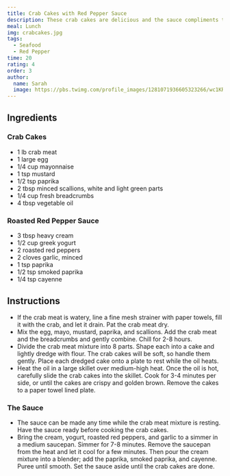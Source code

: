 ```yaml
---
title: Crab Cakes with Red Pepper Sauce
description: These crab cakes are delicious and the sauce compliments them with a kick. Make sure to use fresh ingredients, especially for the garlic and scallions.
meal: Lunch
img: crabcakes.jpg
tags:
  - Seafood
  - Red Pepper
time: 20
rating: 4
order: 3
author:
  name: Sarah
  image: https://pbs.twimg.com/profile_images/1281071936605323266/wc1KRZLK_400x400.jpg
---
```


## Ingredients

### **Crab Cakes**

- 1 lb crab meat
- 1 large egg
- 1/4 cup mayonnaise
- 1 tsp mustard
- 1/2 tsp paprika
- 2 tbsp minced scallions, white and light green parts
- 1/4 cup fresh breadcrumbs
- 4 tbsp vegetable oil

### **Roasted Red Pepper Sauce**

- 3 tbsp heavy cream
- 1/2 cup greek yogurt
- 2 roasted red peppers
- 2 cloves garlic, minced
- 1 tsp paprika
- 1/2 tsp smoked paprika
- 1/4 tsp cayenne

## Instructions

- If the crab meat is watery, line a fine mesh strainer with paper towels, fill it with the crab, and let it drain. Pat the crab meat dry.
- Mix the egg, mayo, mustard, paprika, and scallions. Add the crab meat and the breadcrumbs and gently combine. Chill for 2-8 hours.
- Divide the crab meat mixture into 8 parts. Shape each into a cake and lightly dredge with flour. The crab cakes will be soft, so handle them gently. Place each dredged cake onto a plate to rest while the oil heats.
- Heat the oil in a large skillet over medium-high heat. Once the oil is hot, carefully slide the crab cakes into the skillet. Cook for 3-4 minutes per side, or until the cakes are crispy and golden brown. Remove the cakes to a paper towel lined plate.

### The Sauce

- The sauce can be made any time while the crab meat mixture is resting. Have the sauce ready before cooking the crab cakes.
- Bring the cream, yogurt, roasted red peppers, and garlic to a simmer in a medium saucepan. Simmer for 7-8 minutes. Remove the saucepan from the heat and let it cool for a few minutes. Then pour the cream mixture into a blender; add the paprika, smoked paprika, and cayenne. Puree until smooth. Set the sauce aside until the crab cakes are done.
